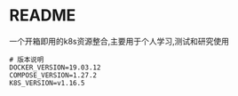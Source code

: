 # README

一个开箱即用的k8s资源整合,主要用于个人学习,测试和研究使用


```
# 版本说明
DOCKER_VERSION=19.03.12
COMPOSE_VERSION=1.27.2
K8S_VERSION=v1.16.5
```